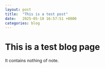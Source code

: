 ```yaml
---
layout: post
title:  "This is a test post"
date:   2025-05-10 16:57:51 +0000
categories: blog
---
```

# This is a test blog page

It contains nothing of note.